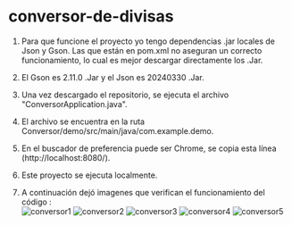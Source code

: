 ﻿# conversor-de-divisas

1. Para que funcione el proyecto yo tengo dependencias .jar locales de Json y Gson. Las que están en pom.xml no aseguran un correcto funcionamiento, lo cual es mejor descargar directamente los .Jar.

2. El Gson es 2.11.0 .Jar y el Json es 20240330 .Jar.

3. Una vez descargado el repositorio, se ejecuta el archivo "ConversorApplication.java".

4. El archivo se encuentra en la ruta Conversor/demo/src/main/java/com.example.demo.

5. En el buscador de preferencia puede ser Chrome, se copia esta línea (http://localhost:8080/).

6. Este proyecto se ejecuta localmente.

7. A continuación dejó imagenes que verifican el funcionamiento del código :  
![conversor1](https://github.com/user-attachments/assets/f79306f1-41c2-402b-86dd-b529969196e7)
![conversor2](https://github.com/user-attachments/assets/e70b37a0-e284-4e9f-852e-a9ab1a02e302)
![conversor3](https://github.com/user-attachments/assets/cee5e0d9-84d0-4fae-b82c-4b039c06cdb0)
![conversor4](https://github.com/user-attachments/assets/9d23152e-a7af-4c83-9f50-7b7a48b26fe4)
![conversor5](https://github.com/user-attachments/assets/2e524e91-63b6-42cc-9a43-08e4ef962741)

